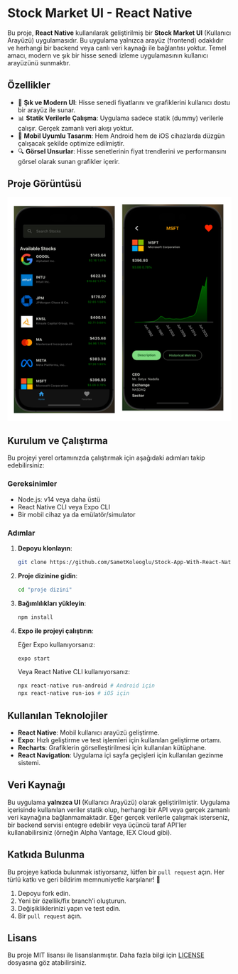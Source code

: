 # Stock Market UI - React Native

Bu proje, **React Native** kullanılarak geliştirilmiş bir **Stock Market UI** (Kullanıcı Arayüzü) uygulamasıdır. Bu uygulama yalnızca arayüz (frontend) odaklıdır ve herhangi bir backend veya canlı veri kaynağı ile bağlantısı yoktur. Temel amacı, modern ve şık bir hisse senedi izleme uygulamasının kullanıcı arayüzünü sunmaktır.

## Özellikler

- 🎨 **Şık ve Modern UI**: Hisse senedi fiyatlarını ve grafiklerini kullanıcı dostu bir arayüz ile sunar.
- 📊 **Statik Verilerle Çalışma**: Uygulama sadece statik (dummy) verilerle çalışır. Gerçek zamanlı veri akışı yoktur.
- 📱 **Mobil Uyumlu Tasarım**: Hem Android hem de iOS cihazlarda düzgün çalışacak şekilde optimize edilmiştir.
- 🔍 **Görsel Unsurlar**: Hisse senetlerinin fiyat trendlerini ve performansını görsel olarak sunan grafikler içerir.

## Proje Görüntüsü

![Stock Market UI](./assets/screenshot/App-Images.jpg)

## Kurulum ve Çalıştırma

Bu projeyi yerel ortamınızda çalıştırmak için aşağıdaki adımları takip edebilirsiniz:

### Gereksinimler

- Node.js: v14 veya daha üstü
- React Native CLI veya Expo CLI
- Bir mobil cihaz ya da emülatör/simulator

### Adımlar

1. **Depoyu klonlayın**:

    ```bash
    git clone https://github.com/SametKoleoglu/Stock-App-With-React-Native
    ```

2. **Proje dizinine gidin**:

    ```bash
    cd "proje dizini"
    ```

3. **Bağımlılıkları yükleyin**:

    ```bash
    npm install
    ```

4. **Expo ile projeyi çalıştırın**:

    Eğer Expo kullanıyorsanız:

    ```bash
    expo start
    ```

    Veya React Native CLI kullanıyorsanız:

    ```bash
    npx react-native run-android # Android için
    npx react-native run-ios # iOS için
    ```

## Kullanılan Teknolojiler

- **React Native**: Mobil kullanıcı arayüzü geliştirme.
- **Expo**: Hızlı geliştirme ve test işlemleri için kullanılan geliştirme ortamı.
- **Recharts**: Grafiklerin görselleştirilmesi için kullanılan kütüphane.
- **React Navigation**: Uygulama içi sayfa geçişleri için kullanılan gezinme sistemi.

## Veri Kaynağı

Bu uygulama **yalnızca UI** (Kullanıcı Arayüzü) olarak geliştirilmiştir. Uygulama içerisinde kullanılan veriler statik olup, herhangi bir API veya gerçek zamanlı veri kaynağına bağlanmamaktadır. Eğer gerçek verilerle çalışmak isterseniz, bir backend servisi entegre edebilir veya üçüncü taraf API'ler kullanabilirsiniz (örneğin Alpha Vantage, IEX Cloud gibi).

## Katkıda Bulunma

Bu projeye katkıda bulunmak istiyorsanız, lütfen bir `pull request` açın. Her türlü katkı ve geri bildirim memnuniyetle karşılanır! 🎉

1. Depoyu fork edin.
2. Yeni bir özellik/fix branch’i oluşturun.
3. Değişikliklerinizi yapın ve test edin.
4. Bir `pull request` açın.

## Lisans

Bu proje MIT lisansı ile lisanslanmıştır. Daha fazla bilgi için [LICENSE](LICENSE) dosyasına göz atabilirsiniz.
